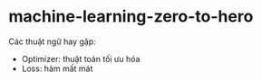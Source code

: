 # machine-learning-zero-to-hero

Các thuật ngữ hay gặp:
- Optimizer: thuật toán tối ưu hóa
- Loss: hàm mất mát
